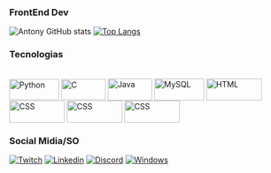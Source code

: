   ###  FrontEnd Dev

  ![Antony GitHub stats](https://github-readme-stats.vercel.app/api?username=AntonyGuzma&show_icons=true&theme=dark)
  [![Top Langs](https://github-readme-stats.vercel.app/api/top-langs/?username=AntonyGuzma&layout=compact)](https://github.com/anuraghazra/github-readme-stats)

  
  
  ###  Tecnologias
  <div style="display: inline_block"><br>
  <img align="center" alt="Python" height="38" width="90" src="https://img.shields.io/badge/Figma-F24E1E?style=for-the-badge&logo=figma&logoColor=white">
  <img align="center" alt="C" height="38" width="80" src= "https://img.shields.io/badge/C-00599C?style=for-the-badge&logo=c&logoColor=white" />
  <img align="center" alt="Java" height="40" width="80" src="https://img.shields.io/badge/Java-ED8B00?style=for-the-badge&logo=java&logoColor=white" />  
  <img align="center" alt="MySQL" height="40" width="90" src= "https://img.shields.io/badge/MySQL-00000F?style=for-the-badge&logo=mysql&logoColor=white" />
  <img align="center" alt="HTML" height="40" width="100" src="https://img.shields.io/badge/HTML5-E34F26?style=for-the-badge&logo=html5&logoColor=white"/>
  <img align="center" alt="CSS" height="40" width="100" src="https://img.shields.io/badge/CSS-239120?&style=for-the-badge&logo=css3&logoColor=white" />
  <img align="center" alt="CSS" height="40" width="100" src="https://img.shields.io/badge/JavaScript-323330?style=for-the-badge&logo=javascript&logoColor=F7DF1E"/>
  <img align="center" alt="CSS" height="40" width="100" src="https://img.shields.io/badge/Android-3DDC84?style=for-the-badge&logo=android&logoColor=white"/>

  </div>
  
  ### Social Midia/SO
   [![Twitch](https://img.shields.io/badge/Twitch-9146FF?style=for-the-badge&logo=twitch&logoColor=white)](https://www.twitch.tv/doguinho_a)
   [![Linkedin](https://img.shields.io/badge/LinkedIn-0077B5?style=for-the-badge&logo=linkedin&logoColor=white)](https://www.linkedin.com/in/antony-guzmã-a-694404221)
   [![Discord](https://img.shields.io/badge/Discord-7289DA?style=for-the-badge&logo=discord&logoColor=white)](https://discord.com/channels/@me) 
   [![Windows](https://img.shields.io/badge/Windows-0078D6?style=for-the-badge&logo=windows&logoColor=white)]()

 
